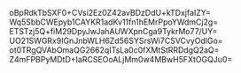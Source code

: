 oBpRdkTbSXF0+CVsi2Ez0Z42avBDzDdU+kTDxjfaIZY=
Wq5SbbCWEpyb1CAYKR1adKv11fn1hEMrPpoYWdmCj2g=
ETSTzj5Q+fiM29DpyJwJahAUWXpnCga9TykrMo77/UY=
UO21SWGRx9IGnJnbWLH6Zd56SYSrsWi7CSVCvyOdlGo=
ot0TRgQVAbOmaQG2662qITsLa0c0fXMtStRRDdgQ2aQ=
Z4mFPBPyMDtD+IaRCSEOoALjMm0w4MBwH5FXtOGQJu0=
